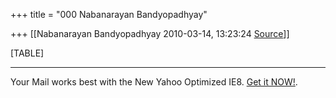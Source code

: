 +++
title = "000 Nabanarayan Bandyopadhyay"

+++
[[Nabanarayan Bandyopadhyay	2010-03-14, 13:23:24 [Source](https://groups.google.com/g/bvparishat/c/r458NKs0108)]]



[TABLE]

  

------------------------------------------------------------------------

Your Mail works best with the New Yahoo Optimized IE8. [Get it NOW!](http://in.rd.yahoo.com/tagline_ie8_new/*http://downloads.yahoo.com/in/internetexplorer/).

